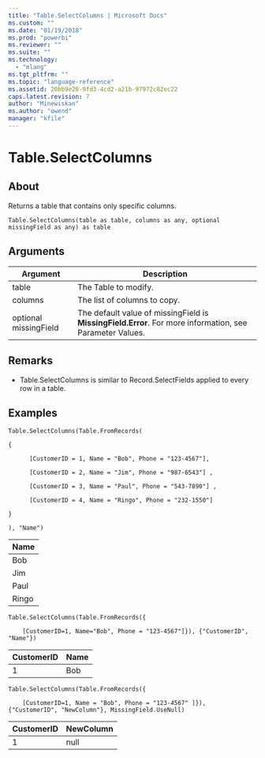 ```yaml
---
title: "Table.SelectColumns | Microsoft Docs"
ms.custom: ""
ms.date: "01/19/2018"
ms.prod: "powerbi"
ms.reviewer: ""
ms.suite: ""
ms.technology: 
  - "mlang"
ms.tgt_pltfrm: ""
ms.topic: "language-reference"
ms.assetid: 20bb9e28-9fd3-4cd2-a21b-97972c82ec22
caps.latest.revision: 7
author: "Minewiskan"
ms.author: "owend"
manager: "kfile"
---
```

# Table.SelectColumns

  
## About  
Returns a table that contains only specific columns.  
  
```  
Table.SelectColumns(table as table, columns as any, optional missingField as any) as table  
```  
  
## Arguments  
  
|Argument|Description|  
|------------|---------------|  
|table|The Table to modify.|  
|columns|The list of columns to copy.|  
|optional missingField|The default value of missingField is **MissingField.Error**. For more information, see Parameter Values.|  
  
## <a name="__toc360789584"></a>Remarks  
  
-   Table.SelectColumns is similar to Record.SelectFields applied to every row in a table.  
  
## Examples  
  
```  
Table.SelectColumns(Table.FromRecords(  
  
{  
  
      [CustomerID = 1, Name = "Bob", Phone = "123-4567"],  
  
      [CustomerID = 2, Name = "Jim", Phone = "987-6543"] ,  
  
      [CustomerID = 3, Name = "Paul", Phone = "543-7890"] ,  
  
      [CustomerID = 4, Name = "Ringo", Phone = "232-1550"]  
  
}  
  
), "Name")  
```  
  
|Name|  
|--------|  
|Bob|  
|Jim|  
|Paul|  
|Ringo|  
  
```  
Table.SelectColumns(Table.FromRecords({  
  
    [CustomerID=1, Name="Bob", Phone = "123-4567"]}), {"CustomerID", "Name"})  
```  
  
|CustomerID|Name|  
|--------------|--------|  
|1|Bob|  
  
```  
Table.SelectColumns(Table.FromRecords({  
  
    [CustomerID=1, Name = "Bob", Phone = "123-4567" ]}), {"CustomerID", "NewColumn"}, MissingField.UseNull)  
```  
  
|CustomerID|NewColumn|  
|--------------|-------------|  
|1|null|  
  
